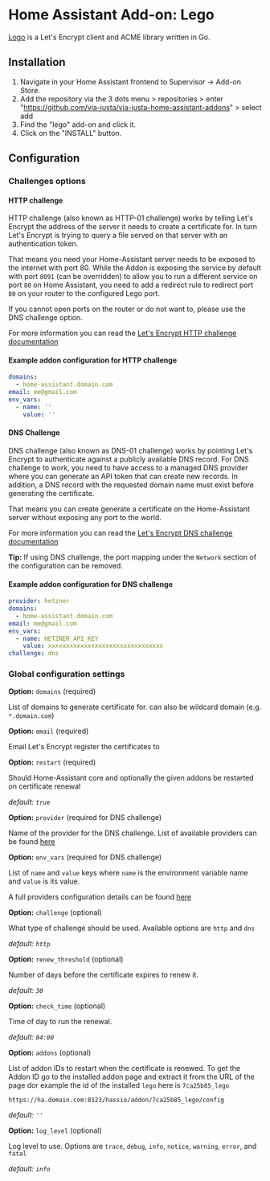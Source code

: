 # Home Assistant Add-on: Lego

[Logo](https://github.com/go-acme/lego) is a Let's Encrypt client and ACME library written in Go.

## Installation
1. Navigate in your Home Assistant frontend to Supervisor -> Add-on Store.
2. Add the repository via the 3 dots menu > repositories > enter "https://github.com/via-justa/via-justa-home-assistant-addons" > select add
2. Find the "lego" add-on and click it.
3. Click on the "INSTALL" button.

## Configuration

### Challenges options

#### HTTP challenge
HTTP challenge (also known as HTTP-01 challenge) works by telling Let's Encrypt the address of the server it needs to create a certificate for. 
In turn Let's Encrypt is trying to query a file served on that server with an authentication token.

That means you need your Home-Assistant server needs to be exposed to the internet with port 80.
While the Addon is exposing the service by default with port `8091` (can be overridden) to allow you to run a different service on port `80` on Home Assistant, you need to add a redirect rule to redirect port `80` on your router to the configured Lego port.

If you cannot open ports on the router or do not want to, please use the DNS challenge option.

For more information you can read the [Let's Encrypt HTTP challenge documentation](https://letsencrypt.org/docs/challenge-types/#http-01-challenge)

#### Example addon configuration for HTTP challenge

```yaml
domains:
  - home-assistant.domain.com
email: me@gmail.com
env_vars:
  - name: ''
    value: ''
```

#### DNS Challenge
DNS challenge (also known as DNS-01 challenge) works by pointing Let's Encrypt to authenticate against a publicly available DNS record. 
For DNS challenge to work, you need to have access to a managed DNS provider where you can generate an API token that can create new records. In addition, a DNS record with the requested domain name must exist before generating the certificate.

That means you can create generate a certificate on the Home-Assistant server without exposing any port to the world.

For more information you can read the [Let's Encrypt DNS challenge documentation](https://letsencrypt.org/docs/challenge-types/#dns-01-challenge)

**Tip:** If using DNS challenge, the port mapping under the `Network` section of the configuration can be removed.

#### Example addon configuration for DNS challenge

```yaml
provider: hetzner
domains:
  - home-assistant.domain.com
email: me@gmail.com
env_vars:
  - name: HETZNER_API_KEY
    value: xxxxxxxxxxxxxxxxxxxxxxxxxxxxxxxx
challenge: dns
```

### Global configuration settings

**Option:** `domains` (required)

List of domains to generate certificate for.
can also be wildcard domain (e.g. `*.domain.com`)

**Option:** `email` (required)

Email Let's Encrypt register the certificates to

**Option:** `restart` (required)

Should Home-Assistant core and optionally the given addons be restarted on certificate renewal

*default: `true`*

**Option:** `provider` (required for DNS challenge)

Name of the provider for the DNS challenge.
List of available providers can be found [here](https://go-acme.github.io/lego/dns/)

**Option:** `env_vars` (required for DNS challenge)

List of `name` and `value` keys where `name` is the environment variable name and `value` is its value.

A full providers configuration details can be found [here](https://go-acme.github.io/lego/dns/)

**Option:** `challenge` (optional)

What type of challenge should be used. Available options are `http` and `dns`

*default: `http`*

**Option:** `renew_threshold` (optional)

Number of days before the certificate expires to renew it.

*default: `30`*

**Option:** `check_time` (optional)

Time of day to run the renewal.

*default: `04:00`*

**Option:** `addons` (optional)

List of addon IDs to restart when the certificate is renewed.
To get the Addon ID go to the installed addon page and extract it from the URL of the page
dor example the id of the installed `lego` here is `7ca25b85_lego`
```
https://ha.domain.com:8123/hassio/addon/7ca25b85_lego/config
```

*default: `''`*

**Option:** `log_level` (optional)

Log level to use. Options are `trace`, `debug`, `info`, `notice`, `warning`, `error`, and `fatal`

*default: `info`*